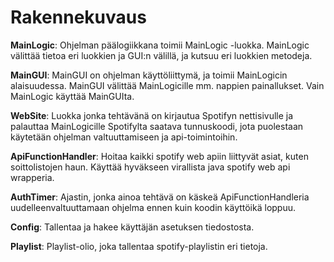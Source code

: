﻿# Rakennekuvaus

**MainLogic**: Ohjelman päälogiikkana toimii MainLogic -luokka. MainLogic välittää tietoa eri luokkien ja GUI:n välillä, ja kutsuu eri luokkien metodeja.

**MainGUI**: MainGUI on ohjelman käyttöliittymä, ja toimii MainLogicin alaisuudessa. MainGUI välittää MainLogicille mm. nappien painallukset. Vain MainLogic käyttää MainGUIta.

**WebSite**: Luokka jonka tehtävänä on kirjautua Spotifyn nettisivulle ja palauttaa MainLogicille Spotifylta saatava tunnuskoodi, jota puolestaan käytetään ohjelman valtuuttamiseen ja api-toimintoihin.

**ApiFunctionHandler**: Hoitaa kaikki spotify web apiin liittyvät asiat, kuten soittolistojen haun. Käyttää hyväkseen virallista java spotify web api wrapperia.

**AuthTimer**: Ajastin, jonka ainoa tehtävä on käskeä ApiFunctionHandleria uudelleenvaltuuttamaan ohjelma ennen kuin koodin käyttöikä loppuu.

**Config**: Tallentaa ja hakee käyttäjän asetuksen tiedostosta.

**Playlist**: Playlist-olio, joka tallentaa spotify-playlistin eri tietoja.
